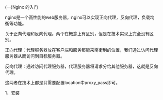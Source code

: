 (一)Nginx 的入门

nginx是一个高性能的web服务器，nginx可以实现正向代理，反向代理，负载均衡等功能。

关于正向代理和反向代理，两个在概念上有区别，但是在技术实现上完全没有区别。

正向代理：代理服务器放在客户端和服务都能来南街到的位置，我们通过访问代理服务器从而访问到目标服务器。

反向代理：通过访问代理服务器，代理服务器将请求分给其他服务器，这就是反向代理。

这两者在技术上都是只需要配置location中proxy_pass即可。

1、安装